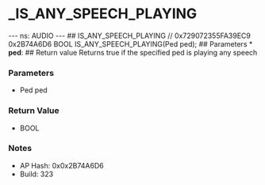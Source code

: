 # _IS_ANY_SPEECH_PLAYING

--- ns: AUDIO --- ## IS_ANY_SPEECH_PLAYING  // 0x729072355FA39EC9 0x2B74A6D6 BOOL IS_ANY_SPEECH_PLAYING(Ped ped);   ## Parameters * **ped**:  ## Return value Returns true if the specified ped is playing any speech

### Parameters
* Ped ped

### Return Value
* BOOL

### Notes
* AP Hash: 0x0x2B74A6D6
* Build: 323

